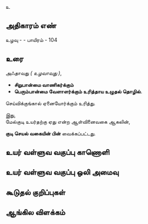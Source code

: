 உ


## அதிகாரம் எண்

உழவு - - பாயிரம் - 104	
## உரை

அஃதாவது _( உழவாவது )_,  

* **சிறுபான்மை வாணிகர்க்கும்**  
* **பெரும்பான்மை வேளாளர்க்கும் உரித்தாய உழுதல் தொழில்**.  

செய்விக்குங்கால் ஏனையோர்க்கும் உரித்து.  

இது,  
மேல்குடி உயர்தற்கு ஏது என்ற ஆள்வினைவகை ஆகலின்,  

**குடி செயல் வகையின் பின்** வைக்கப்பட்டது.

## உயர் வள்ளுவ வகுப்பு காணொளி


## உயர் வள்ளுவ வகுப்பு ஒலி அமைவு 


## கூடுதல் குறிப்புகள்


## ஆங்கில விளக்கம்


